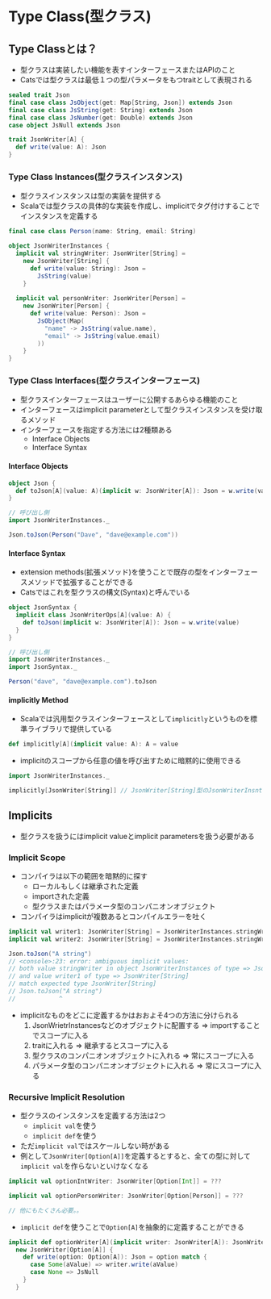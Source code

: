 # Type Class(型クラス)
## Type Classとは？
- 型クラスは実装したい機能を表すインターフェースまたはAPIのこと
- Catsでは型クラスは最低１つの型パラメータをもつtraitとして表現される
```scala
sealed trait Json
final case class JsObject(get: Map[String, Json]) extends Json
final case class JsString(get: String) extends Json
final case class JsNumber(get: Double) extends Json
case object JsNull extends Json

trait JsonWriter[A] {
  def write(value: A): Json
}

```

### Type Class Instances(型クラスインスタンス)
- 型クラスインスタンスは型の実装を提供する
- Scalaでは型クラスの具体的な実装を作成し、implicitでタグ付けすることでインスタンスを定義する
```scala
final case class Person(name: String, email: String)

object JsonWriterInstances {
  implicit val stringWriter: JsonWriter[String] =
    new JsonWriter[String] {
      def write(value: String): Json = 
        JsString(value)
    }
    
  implicit val personWriter: JsonWriter[Person] =
    new JsonWriter[Person] {
      def write(value: Person): Json =
        JsObject(Map(
          "name" -> JsString(value.name),
          "email" -> JsString(value.email)
        ))
    }
}
```

### Type Class Interfaces(型クラスインターフェース)
- 型クラスインターフェースはユーザーに公開するあらゆる機能のこと
- インターフェースはimplicit parameterとして型クラスインスタンスを受け取るメソッド
- インターフェースを指定する方法には2種類ある
  - Interface Objects
  - Interface Syntax

#### Interface Objects
```scala
object Json {
  def toJson[A](value: A)(implicit w: JsonWriter[A]): Json = w.write(value)
}

// 呼び出し側
import JsonWriterInstances._

Json.toJson(Person("Dave", "dave@example.com"))
```

#### Interface Syntax
- extension methods(拡張メソッド)を使うことで既存の型をインターフェースメソッドで拡張することができる
- Catsではこれを型クラスの構文(Syntax)と呼んでいる
```scala
object JsonSyntax {
  implicit class JsonWriterOps[A](value: A) {
    def toJson(implicit w: JsonWriter[A]): Json = w.write(value)
  }
}

// 呼び出し側
import JsonWriterInstances._
import JsonSyntax._

Person("dave", "dave@example.com").toJson
```

#### implicitly Method
- Scalaでは汎用型クラスインターフェースとして`implicitly`というものを標準ライブラリで提供している
```scala
def implicitly[A](implicit value: A): A = value
```
- implicitのスコープから任意の値を呼び出すために暗黙的に使用できる
```scala
import JsonWriterInstances._

implicitly[JsonWriter[String]] // JsonWriter[String]型のJsonWriterInsntacesが返る
```

## Implicits
- 型クラスを扱うにはimplicit valueとimplicit parametersを扱う必要がある

### Implicit Scope
- コンパイラは以下の範囲を暗黙的に探す
  - ローカルもしくは継承された定義
  - importされた定義
  - 型クラスまたはパラメータ型のコンパニオンオブジェクト
- コンパイラはimplicitが複数あるとコンパイルエラーを吐く
```scala
implicit val writer1: JsonWriter[String] = JsonWriterInstances.stringWriter
implicit val writer2: JsonWriter[String] = JsonWriterInstances.stringWriter

Json.toJson("A string")
// <console>:23: error: ambiguous implicit values:
// both value stringWriter in object JsonWriterInstances of type => JsonWriter[String]
// and value writer1 of type => JsonWriter[String]
// match expected type JsonWriter[String]
// Json.toJson("A string")
//            ^
```
- implicitなものをどこに定義するかはおおよそ4つの方法に分けられる
  1. JsonWrietrInstancesなどのオブジェクトに配置する => importすることでスコープに入る
  2. traitに入れる => 継承するとスコープに入る
  3. 型クラスのコンパニオンオブジェクトに入れる => 常にスコープに入る
  4. パラメータ型のコンパニオンオブジェクトに入れる => 常にスコープに入る

### Recursive Implicit Resolution
- 型クラスのインスタンスを定義する方法は2つ
  - `implicit val`を使う
  - `implicit def`を使う
- ただ`implicit val`ではスケールしない時がある
- 例として`JsonWriter[Option[A]]`を定義するとすると、全ての型に対して`implicit val`を作らないといけなくなる
```scala
implicit val optionIntWriter: JsonWriter[Option[Int]] = ???

implicit val optionPersonWriter: JsonWriter[Option[Person]] = ???

// 他にもたくさん必要。。
```
- `implicit def`を使うことで`Option[A]`を抽象的に定義することができる
```scala
implicit def optionWriter[A](implicit writer: JsonWriter[A]): JsonWriter[Option[A]] = 
  new JsonWriter[Option[A]] {
    def write(option: Option[A]): Json = option match {
      case Some(aValue) => writer.write(aValue)
      case None => JsNull
    }
  }
```
  
  

